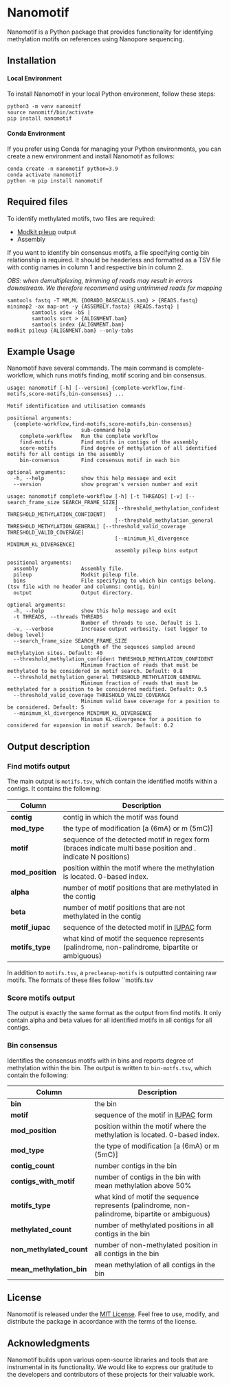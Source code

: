 # Nanomotif

Nanomotif is a Python package that provides functionality for identifying methylation motifs on references using Nanopore sequencing.

## Installation

#### Local Environment

To install Nanomotif in your local Python environment, follow these steps:

```shell
python3 -m venv nanomitf
source nanomitf/bin/activate
pip install nanomotif
```

#### Conda Environment

If you prefer using Conda for managing your Python environments, you can create a new environment and install Nanomotif as follows:

```shell
conda create -n nanomotif python=3.9
conda activate nanomotif
python -m pip install nanomotif
```

## Required files

To identify methylated motifs, two files are required: 
- [Modkit pileup](https://github.com/nanoporetech/modkit/blob/master/book/src/advanced_usage.md#pileup) output
- Assembly

If you want to identify bin consensus motifs, a file specifying contig bin relationship is required. It should be headerless and formatted as a TSV file with contig names in column 1 and respective bin in column 2.

*OBS: when demultiplexing, trimming of reads may result in errors downstream. We therefore recommend using untrimmed reads for mapping*
```shell
samtools fastq -T MM,ML {DORADO_BASECALLS.sam} > {READS.fastq}
minimap2 -ax map-ont -y {ASSEMBLY.fasta} {READS.fastq} |
        samtools view -bS |
        samtools sort > {ALIGNMENT.bam}
        samtools index {ALIGNMENT.bam}
modkit pileup {ALIGNMENT.bam} --only-tabs
```
## Example Usage

Nanomotif have several commands. The main command is complete-workflow, which runs motifs finding, motif scoring and bin consensus. 

```
usage: nanomotif [-h] [--version] {complete-workflow,find-motifs,score-motifs,bin-consensus} ...

Motif identification and utilisation commands

positional arguments:
  {complete-workflow,find-motifs,score-motifs,bin-consensus}
                        sub-command help
    complete-workflow   Run the complete workflow
    find-motifs         Find motifs in contigs of the assembly
    score-motifs        Find degree of methylation of all identified motifs for all contigs in the assembly
    bin-consensus       Find consensus motif in each bin

optional arguments:
  -h, --help            show this help message and exit
  --version             show program's version number and exit
```

```
usage: nanomotif complete-workflow [-h] [-t THREADS] [-v] [--search_frame_size SEARCH_FRAME_SIZE]
                                   [--threshold_methylation_confident THRESHOLD_METHYLATION_CONFIDENT]
                                   [--threshold_methylation_general THRESHOLD_METHYLATION_GENERAL] [--threshold_valid_coverage THRESHOLD_VALID_COVERAGE]
                                   [--minimum_kl_divergence MINIMUM_KL_DIVERGENCE]
                                   assembly pileup bins output

positional arguments:
  assembly              Assembly file.
  pileup                Modkit pileup file.
  bins                  File specifying to which bin contigs belong. (tsv file with no header and columns: contig, bin)
  output                Output directory.

optional arguments:
  -h, --help            show this help message and exit
  -t THREADS, --threads THREADS
                        Number of threads to use. Default is 1.
  -v, --verbose         Increase output verbosity. (set logger to debug level)
  --search_frame_size SEARCH_FRAME_SIZE
                        Length of the sequnces sampled around methylatyion sites. Default: 40
  --threshold_methylation_confident THRESHOLD_METHYLATION_CONFIDENT
                        Minimum fraction of reads that must be methylated to be considered in motif search. Default: 0.8
  --threshold_methylation_general THRESHOLD_METHYLATION_GENERAL
                        Minimum fraction of reads that must be methylated for a position to be considered modified. Default: 0.5
  --threshold_valid_coverage THRESHOLD_VALID_COVERAGE
                        Minimum valid base coverage for a position to be considered. Default: 5
  --minimum_kl_divergence MINIMUM_KL_DIVERGENCE
                        Minimum KL-divergence for a position to considered for expansion in motif search. Default: 0.2
```

## Output description


### Find motifs output
The main output is `motifs.tsv`, which contain the identified motifs within a contigs. It contains the following:

| **Column**       | **Description**                                                                                       |
|------------------|-------------------------------------------------------------------------------------------------------|
| **contig**       | contig in which the motif was found                                                                |
| **mod_type**     | the type of modification [a (6mA) or m (5mC)]                                                                     |
| **motif**        | sequence of the detected motif in regex form (braces indicate multi base position and . indicate N positions) |
| **mod_position** | position within the motif where the methylation is located. 0-based index.                            |
| **alpha**        | number of motif positions that are methylated in the contig                                                       |
| **beta**         | number of motif positions that are not methylated in the contig                                                        |
| **motif_iupac**        | sequence of the detected motif in [IUPAC](https://www.bioinformatics.org/sms/iupac.html) form  |
| **motifs_type** | what kind of motif the sequence represents (palindrome, non-palindrome, bipartite or ambiguous)

In addition to `motifs.tsv`, a `precleanup-motifs` is outputted containing raw motifs. The formats of these files follow ``motifs.tsv

### Score motifs output

The output is exactly the same format as the output from find motifs. It only contain alpha and beta values for all identified motifs in all contigs for all contigs. 

### Bin consensus 

Identifies the consensus motifs with in bins and reports degree of methylation within the bin. The output is written to `bin-motfs.tsv`, which contain the following:

| **Column**       | **Description**                                                                                       |
|------------------|-------------------------------------------------------------------------------------------------------|
| **bin**       | the bin                                                                |
| **motif**        | sequence of the motif in [IUPAC](https://www.bioinformatics.org/sms/iupac.html) form  |
| **mod_position** | position within the motif where the methylation is located. 0-based index.                            |
| **mod_type**     | the type of modification [a (6mA) or m (5mC)]                                                                     |
| **contig_count**        | number contigs in the bin                                                       |
| **contigs_with_motif**         | number of contigs in the bin with mean methylation above 50%                                                        |
| **motifs_type** | what kind of motif the sequence represents (palindrome, non-palindrome, bipartite or ambiguous) |
| **methylated_count** | number of methylated positions in all contigs in the bin |
| **non_methylated_count** | number of non-methylated position in all contigs in the bin |
| **mean_methylation_bin** | mean methylation of all contigs in the bin |



## License

Nanomotif is released under the [MIT License](https://github.com/your-username/nanomotif/blob/main/LICENSE). Feel free to use, modify, and distribute the package in accordance with the terms of the license.

## Acknowledgments

Nanomotif builds upon various open-source libraries and tools that are instrumental in its functionality. We would like to express our gratitude to the developers and contributors of these projects for their valuable work.


